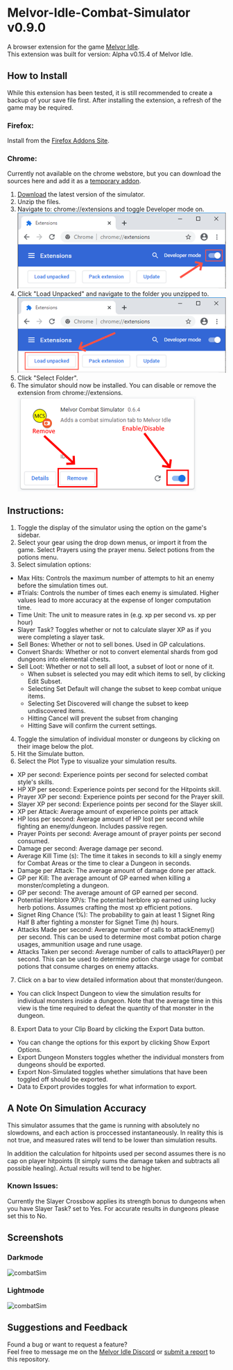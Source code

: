 # Melvor-Idle-Combat-Simulator v0.9.0
A browser extension for the game [Melvor Idle](http://www.melvoridle.com/).  
This extension was built for version: Alpha v0.15.4 of Melvor Idle.

## How to Install
While this extension has been tested, it is still recommended to create a backup of your save file first.
After installing the extension, a refresh of the game may be required.

### Firefox:
Install from the [Firefox Addons Site](https://addons.mozilla.org/en-US/firefox/addon/melvor-idle-combat-simulator/).

### Chrome:
Currently not available on the chrome webstore, but you can download the sources here and add it as a [temporary addon](https://developer.chrome.com/extensions/getstarted).
1. [Download](https://github.com/coolrox95/Melvor-Idle-Combat-Simulator/raw/master/Releases/v0.9.0.zip) the latest version of the simulator.
2. Unzip the files.
3. Navigate to: chrome://extensions and toggle Developer mode on.
![Toggling developer mode](Media/chromeInstall1.png)
4. Click "Load Unpacked" and navigate to the folder you unzipped to.
![Loading Unpacked](Media/chromeInstall2.png)
5. Click "Select Folder".
6. The simulator should now be installed. You can disable or remove the extension from chrome://extensions.
![Disabling or Removing the Extension](Media/chromeInstall3.png)

## Instructions:
1. Toggle the display of the simulator using the option on the game's sidebar.
2. Select your gear using the drop down menus, or import it from the game. Select Prayers using the prayer menu. Select potions from the potions menu.
3. Select simulation options:
 - Max Hits: Controls the maximum number of attempts to hit an enemy before the simulation times out.
 - #Trials: Controls the number of times each enemy is simulated. Higher values lead to more accuracy at the expense of longer computation time.
 - Time Unit: The unit to measure rates in (e.g. xp per second vs. xp per hour)
 - Slayer Task? Toggles whether or not to calculate slayer XP as if you were completing a slayer task.
 - Sell Bones: Whether or not to sell bones. Used in GP calculations.
 - Convert Shards: Whether or not to convert elemental shards from god dungeons into elemental chests.
 - Sell Loot: Whether or not to sell all loot, a subset of loot or none of it.
   - When subset is selected you may edit which items to sell, by clicking Edit Subset.
   - Selecting Set Default will change the subset to keep combat unique items.
   - Selecting Set Discovered will change the subset to keep undiscovered items.
   - Hitting Cancel will prevent the subset from changing
   - Hitting Save will confirm the current settings.
4. Toggle the simulation of individual monster or dungeons by clicking on their image below the plot.
5. Hit the Simulate button.
6. Select the Plot Type to visualize your simulation results.
 - XP per second: Experience points per second for selected combat style's skills.
 - HP XP per second: Experience points per second for the Hitpoints skill.
 - Prayer XP per second: Experience points per second for the Prayer skill.
 - Slayer XP per second: Experience points per second for the Slayer skill.
 - XP per Attack: Average amount of experience points per attack
 - HP loss per second: Average amount of HP lost per second while fighting an enemy/dungeon. Includes passive regen.
 - Prayer Points per second: Average amount of prayer points per second consumed.
 - Damage per second: Average damage per second.
 - Average Kill Time (s): The time it takes in seconds to kill a singly enemy for Combat Areas or the time to clear a Dungeon in seconds.
 - Damage per Attack: The average amount of damage done per attack.
 - GP per Kill: The average amount of GP earned when killing a monster/completing a dungeon.
 - GP per second: The average amount of GP earned per second.
 - Potential Herblore XP/s: The potential herblore xp earned using lucky herb potions. Assumes crafting the most xp efficient potions.
 - Signet Ring Chance (%): The probability to gain at least 1 Signet Ring Half B after fighting a monster for Signet Time (h) hours.
 - Attacks Made per second: Average number of calls to attackEnemy() per second. This can be used to determine most combat potion charge usages, ammunition usage and rune usage.
 - Attacks Taken per second: Average number of calls to attackPlayer() per second. This can be used to determine potion charge usage for combat potions that consume charges on enemy attacks.
7. Click on a bar to view detailed information about that monster/dungeon.
 - You can click Inspect Dungeon to view the simulation results for individual monsters inside a dungeon. Note that the average time in this view is the time required to defeat the quantity of that monster in the dungeon.
8. Export Data to your Clip Board by clicking the Export Data button.
 - You can change the options for this export by clicking Show Export Options.
 - Export Dungeon Monsters toggles whether the individual monsters from dungeons should be exported.
 - Export Non-Simulated toggles whether simulations that have been toggled off should be exported.
 - Data to Export provides toggles for what information to export.
## A Note On Simulation Accuracy
This simulator assumes that the game is running with absolutely no slowdowns, and each action is proccessed instantaneously. In reality this is not true, and measured rates will tend to be lower than simulation results.

In addition the calculation for hitpoints used per second assumes there is no cap on player hitpoints (It simply sums the damage taken and subtracts all possible healing). Actual results will tend to be higher.

### Known Issues:
Currently the Slayer Crossbow applies its strength bonus to dungeons when you have Slayer Task? set to Yes. For accurate results in dungeons please set this to No.
## Screenshots
### Darkmode
![combatSim](https://imgur.com/DNrbI2Z.png)
### Lightmode
![combatSim](https://imgur.com/pCDLqQR.png)
## Suggestions and Feedback
Found a bug or want to request a feature?  
Feel free to message me on the [Melvor Idle Discord](https://discord.gg/TWDT7PM) or [submit a report](https://github.com/coolrox95/Melvor-Idle-Combat-Simulator/issues/new) to this repository.
